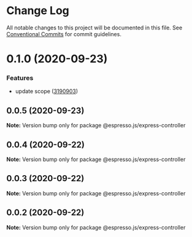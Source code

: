 # Change Log

All notable changes to this project will be documented in this file.
See [Conventional Commits](https://conventionalcommits.org) for commit guidelines.

# 0.1.0 (2020-09-23)


### Features

* update scope ([3190903](https://github.com/espressojs/espressojs/commit/319090397e51240b3dc47bbb3ec77aee7cd2e709))





## 0.0.5 (2020-09-23)

**Note:** Version bump only for package @espresso.js/express-controller





## 0.0.4 (2020-09-22)

**Note:** Version bump only for package @espresso.js/express-controller





## 0.0.3 (2020-09-22)

**Note:** Version bump only for package @espresso.js/express-controller





## 0.0.2 (2020-09-22)

**Note:** Version bump only for package @espresso.js/express-controller
